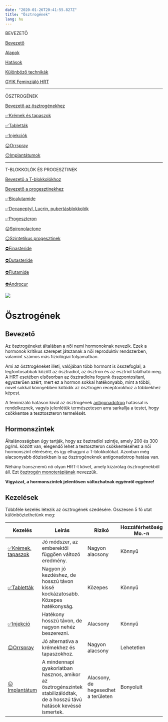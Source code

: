 ```yaml
---
date: "2020-01-26T20:41:55.827Z"
title: "Ösztrogének"
lang: hu
---
```


<div class="floating-columns">

<div class="floating-bar">

BEVEZETŐ

[Bevezető](/#/entry?id=feminizalo-hormonterapia)

[Alapok](/#/entry?id=feminizalo-hormonterapia-alapok)

[Hatások](/#/entry?id=feminizalo-hormonterapia-hatasok)

[Különböző technikák](/#/entry?id=feminizalo-hormonterapia-technikak)

[GYIK Feminziáló HRT](/#/entry?id=feminizalo-hormonterapia-gyik)

<hr />

ÖSZTROGÉNEK

[Bevezető az ösztrogénekhez](/#/entry?id=osztrogenek)

[✅Krémek és tapaszok](/#/entry?id=kremek-tapaszok)

[✅Tabletták](/#/entry?id=feminizalo-tablettak)

[✅Injekciók](/#/entry?id=feminizalo-injekciok)

[😐Orrspray](/#/entry?id=orrspray)

[😐Implantátumok](/#/entry?id=implantatumok)

<hr />

T-BLOKKOLÓK ÉS PROGESZTINEK

[Bevezető a T-blokkolókhoz](/#/entry?id=t-blokkolok)

[Bevezető a progesztinekhez](/#/entry?id=progesztinek)

[✅Bicalutamide](/#/entry?id=bicalutamide)

[✅Decapeptyl, Lucrin, pubertásblokkolók](/#/entry?id=decapeptyl)

[✅Progeszteron](/#/entry?id=progeszteron)

[😐Spironolactone](/#/entry?id=spironolactone)

[😐Szintetikus progesztinek](/#/entry?id=szintetikus-progesztinek)

[⛔Finasteride](/#/entry?id=finasteride)

[⛔Dutasteride](/#/entry?id=dutasteride)

[⛔Flutamide](/#/entry?id=flutamide)

[⛔Androcur](/#/entry?id=androcur)

</div>

<div class="wiki-content">

<div class="header-image"><img src="assets/images/undraw_medical_care.svg" /></div>

# Ösztrogének

## Bevezető

Az ösztrogéneket általában a női nemi hormonoknak nevezik. Ezek a hormonok kritikus szerepet játszanak a női reproduktív rendszerben, valamint számos más fiziológiai folyamatban.

Ami az ösztrogéneket illeti, valójában több hormont is összefoglal, a legfontosabbak között az ösztradiol, az ösztron és az esztriol található meg. A HRT esetében elsősorban az ösztradiolra fogunk összpontosítani, egyszerűen azért, mert ez a hormon sokkal hatékonyabb, mint a többi, mivel sokkal könnyebben kötődik az ösztrogén receptorokhoz a többiekhez képest.

A feminizáló hatáson kívül az ösztrogének [antigonadotrop](https://en.wikipedia.org/wiki/Gonadotropin) hatással is rendelkeznek, vagyis jelenlétük természetesen arra sarkallja a testet, hogy csökkentse a tesztoszteron termelését.

## Hormonszintek

Általánosságban úgy tartják, hogy az ösztradiol szintje, amely 200 és 300 pg/mL között van, elegendő lehet a testoszteron csökkentéséhez a női hormonszint elérésére, és így elhagyni a T-blokkolókat. Azonban még alacsonyabb dózisokban is az ösztrogéneknek antigonadotrop hatása van.

Néhány transznemű nő olyan HRT-t követ, amely kizárólag ösztrogénekből áll. Ezt [ösztrogén monoterápiának](/#/entry?id=feminizalo-hormonterapia-technikak) nevezzük.

**Vigyázat, a hormonszintek jelentősen változhatnak egyénről egyénre!**

## Kezelések

Többféle kezelés létezik az ösztrogének szedésére. Összesen 5 fő utat különböztethetünk meg:

<table>
    <thead>
        <tr>
            <th>Kezelés</th>
            <th>Leírás</th>
            <th>Rizikó</th>
            <th>Hozzáférhetőség Mo.-n</th>
        </tr>
    </thead>
    <tbody>
        <tr>
            <td><a href="/#/entry?id=kremek-tapaszok">✅Krémek, tapaszok</a></td>
            <td>Jó módszer, az emberektől függően változó eredmény.</td>
            <td>Nagyon alacsony</td>
            <td>Könnyű</td>
        </tr>
        <tr>
            <td><a href="/#/entry?id=osztrogen-tablettak">✅Tabletták</a></td>
            <td>Nagyon jó kezdéshez, de hosszú távon kissé kockázatosabb. Közepes hatékonyság.</td>
            <td>Közepes</td>
            <td>Könnyű</td>
        </tr>
        <tr>
            <td><a href="/#/entry?id=feminizalo-injekciok">✅Injekció</a></td>
            <td>Hatékony hosszú távon, de nagyon nehéz beszerezni.</td>
            <td>Alacsony</td>
            <td>Könnyű</td>
        </tr>
        <tr>
            <td><a href="/#/entry?id=orrspray">😐Orrspray</a></td>
            <td>Jó alternatíva a krémekhez és tapaszokhoz.</td>
            <td>Nagyon alacsony</td>
            <td>Lehetetlen</td>
        </tr>
        <tr>
            <td><a href="/#/entry?id=implantatumok">😐Implantátum</a></td>
            <td>A mindennapi gyakorlatban hasznos, amikor az ösztrogénszintek stabilizálódtak, de a hosszú távú hatások kevéssé ismertek.</td>
            <td>Alacsony, de hegesedhet a területen</td>
            <td>Bonyolult</td>
        </tr>
    </tbody>
</table>



</div>
